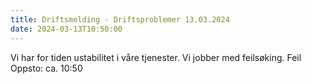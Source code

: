 ```yaml
---
title: Driftsmelding - Driftsproblemer 13.03.2024
date: 2024-03-13T10:50:00
---
```

Vi har for tiden ustabilitet i våre tjenester. Vi jobber med feilsøking. 
Feil Oppsto: ca. 10:50 
